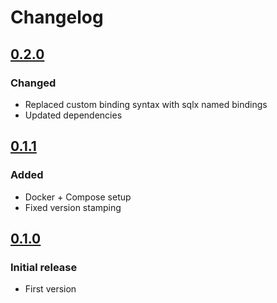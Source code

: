 # Changelog

## [0.2.0]
### Changed
- Replaced custom binding syntax with sqlx named bindings
- Updated dependencies

## [0.1.1]
### Added
- Docker + Compose setup
- Fixed version stamping

## [0.1.0]
### Initial release
- First version

[0.2.0]: https://github.com/erkkah/letarette.sql/compare/v0.1.0...v0.2.0
[0.1.1]: https://github.com/erkkah/letarette.sql/compare/v0.1.0...v0.1.1
[0.1.0]: https://github.com/erkkah/letarette.sql/releases/tag/v0.1.0
